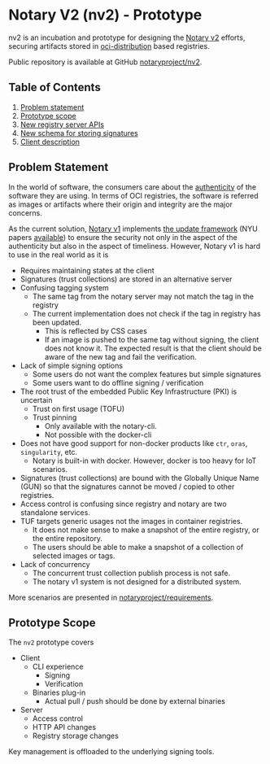# Notary V2 (nv2) - Prototype

nv2 is an incubation and prototype for designing the [Notary v2](http://github.com/notaryproject/) efforts, securing artifacts stored in [oci-distribution](https://github.com/opencontainers/distribution-spec) based registries.

Public repository is available at GitHub [notaryproject/nv2](https://github.com/notaryproject/nv2).

## Table of Contents
1. [Problem statement](#problem-statement)
2. [Prototype scope](#prototype-scope)
3. [New registry server APIs](docs/distribution/nv2_distribution.md)
4. [New schema for storing signatures](docs/artifacts/nv2_artifact.md)
5. [Client description](docs/client/nv2_client.md)

## Problem Statement

In the world of software, the consumers care about the [authenticity](https://en.wikipedia.org/wiki/Message_authentication) of the software they are using. In terms of OCI registries, the software is referred as images or artifacts where their origin and integrity are the major concerns.

As the current solution, [Notary v1](https://github.com/theupdateframework/notary) implements [the update framework](https://theupdateframework.io/) (NYU papers [available](https://ssl.engineering.nyu.edu/publications)) to ensure the security not only in the aspect of the authenticity but also in the aspect of timeliness. However, Notary v1 is hard to use in the real world as it is 

- Requires maintaining states at the client
- Signatures (trust collections) are stored in an alternative server
- Confusing tagging system
  - The same tag from the notary server may not match the tag in the registry
  - The current implementation does not check if the tag in registry has been updated.
    - This is reflected by CSS cases
    - If an image is pushed to the same tag without signing, the client does not know it. The expected result is that the client should be aware of the new tag and fail the verification.
- Lack of simple signing options
  - Some users do not want the complex features but simple signatures
  - Some users want to do offline signing / verification
- The root trust of the embedded Public Key Infrastructure (PKI) is uncertain
  - Trust on first usage (TOFU)
  - Trust pinning
    - Only available with the notary-cli.
    - Not possible with the docker-cli
- Does not have good support for non-docker products like `ctr`, `oras`, `singularity`, etc.
  - Notary is built-in with docker. However, docker is too heavy for IoT scenarios.
- Signatures (trust collections) are bound with the Globally Unique Name (GUN) so that the signatures cannot be moved / copied to other registries.
- Access control is confusing since registry and notary are two standalone services. 
- TUF targets generic usages not the images in container registries.
  - It does not make sense to make a snapshot of the entire registry, or the entire repository.
  - The users should be able to make a snapshot of a collection of selected images or tags.
- Lack of concurrency
  - The concurrent trust collection publish process is not safe.
  - The notary v1 system is not designed for a distributed system.

More scenarios are presented in [notaryproject/requirements](https://github.com/notaryproject/requirements/blob/master/scenarios.md#scenarios).

## Prototype Scope

The `nv2` prototype covers

- Client
  - CLI experience
    - Signing
    - Verification
  - Binaries plug-in
    - Actual pull / push should be done by external binaries
- Server
  - Access control
  - HTTP API changes
  - Registry storage changes

Key management is offloaded to the underlying signing tools.
